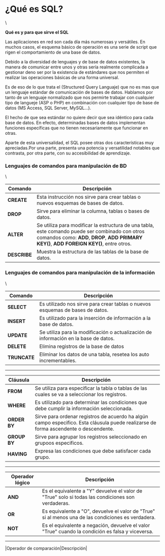 # ¿Qué es SQL?

\


**Qué es y para que sirve el SQL**

Las aplicaciones en red son cada día más numerosas y versátiles. En muchos casos, el esquema básico de operación es una serie de script que rigen el comportamiento de una base de datos.

Debido a la diversidad de lenguajes y de base de datos existentes, la manera de comunicar entre unos y otras sería realmente complicada a gestionar deno ser por la existencia de estándares que nos permiten el realizar las operaciones básicas de una forma universal.

Es de eso de lo que trata el (Structured Query Languaje) que no es mas que un lenguaje estándar de comunicación de bases de datos. Hablamos por tanto de un lenguaje normalizado que nos permirte trabajar con cualquier tipo de langueje (ASP o PHP) en combinación con cualquier tipo de base de datos (MS Access, SQL Server, MySQL...).

El hecho de que sea estándar no quiere decir que sea idéntico para cada base de datos. En efecto, determinadas bases de datos implementan funciones específicas que no tienen necesariamente que funcionar en otras.

Aparte de esta universalidad, el SQL posee otras dos características muy apreciadas.Por una parte, presenta una potencia y versatilidad notables que contrasta, por otra parte, con su accesibilidad de aprendizaje.

### Lenguajes de comandos para manipulación de BD

\


| Comando      | Descripción                                                                                                                                                                                   |
| ------------ | --------------------------------------------------------------------------------------------------------------------------------------------------------------------------------------------- |
| **CREATE**   | Esta instrucción nos sirve para crear tablas o nuevos esquemas de bases de datos.                                                                                                             |
| **DROP**     | Sirve para eliminar la columna, tablas o bases de datos.                                                                                                                                      |
| **ALTER**    | Se utiliza para modificar la estructura de una tabla, este comando puede ser combinado con otros comandos como: **ADD**, **DROP**, **ADD PRIMARY KEY()**, **ADD FOREIGN KEY()**, entre otros. |
| **DESCRIBE** | Muestra la estructura de las tablas de la base de datos.                                                                                                                                      |

### Lenguajes de comandos para manipulación de la información

\


| Comando      | Descripción                                                                         |
| ------------ | ----------------------------------------------------------------------------------- |
| **SELECT**   | Es utilizado nos sirve para crear tablas o nuevos esquemas de bases de datos.       |
| **INSERT**   | Es utilizado para la inserción de información a la base de datos.                   |
| **UPDATE**   | Se utiliza para la modificación o actualización de información en la base de datos. |
| **DELETE**   | Elimina registros de la base de datos                                               |
| **TRUNCATE** | Eliminar los datos de una tabla, resetea los auto incrementables.                   |

***

| Cláusula     | Descripción                                                                                                                          |
| ------------ | ------------------------------------------------------------------------------------------------------------------------------------ |
| **FROM**     | Se utiliza para especificar la tabla o tablas de las cuales se va a seleccionar los registros.                                       |
| **WHERE**    | Es utilizado para determinar las condiciones que debe cumplir la información seleccionada.                                           |
| **ORDER BY** | Sirve para ordenar registros de acuerdo ha algún campo especifico. Esta cláusula puede realizarse de forma ascendente o descendente. |
| **GROUP BY** | Sirve para agrupar los registros seleccionado en grupoos especificos.                                                                |
| **HAVING**   | Expresa las condiciones que debe satisfacer cada grupo.                                                                              |

***

| Operador lógico | Descripción                                                                                        |
| --------------- | -------------------------------------------------------------------------------------------------- |
| **AND**         | Es el equivalente a "Y" devuelve el valor de "True" solo si todas las condiciones son verdaderas.  |
| **OR**          | Es equivalente a "O", devuelve el valor de "True" si al menos una de las condiciones es verdadera. |
| **NOT**         | Es el equivalente a negación, devuelve el valor "True" cuando la condición es falsa y viceversa.   |

***

|Operador de comparación|Descripción|
